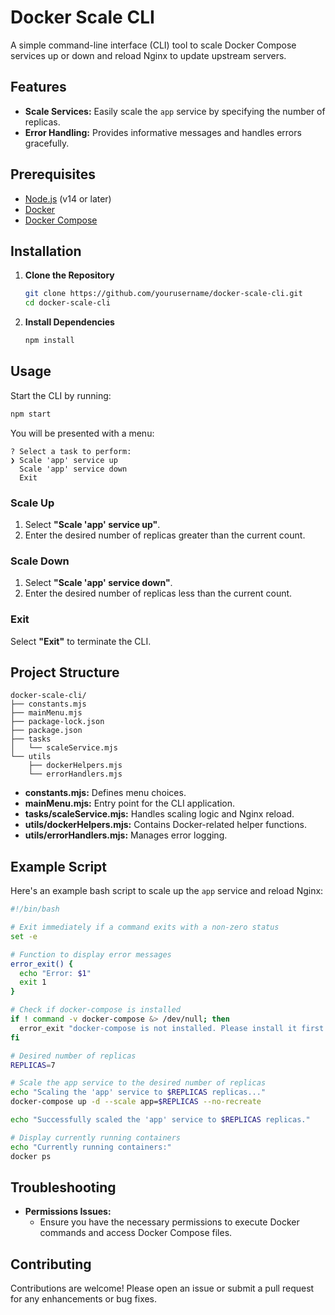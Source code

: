 # Docker Scale CLI

A simple command-line interface (CLI) tool to scale Docker Compose services up or down and reload Nginx to update upstream servers.

## Features

- **Scale Services:** Easily scale the `app` service by specifying the number of replicas.
- **Error Handling:** Provides informative messages and handles errors gracefully.

## Prerequisites

- [Node.js](https://nodejs.org/) (v14 or later)
- [Docker](https://www.docker.com/)
- [Docker Compose](https://docs.docker.com/compose/)

## Installation

1. **Clone the Repository**

   ```bash
   git clone https://github.com/yourusername/docker-scale-cli.git
   cd docker-scale-cli
   ```

2. **Install Dependencies**

   ```bash
   npm install
   ```

## Usage

Start the CLI by running:

```bash
npm start
```

You will be presented with a menu:

```
? Select a task to perform:
❯ Scale 'app' service up
  Scale 'app' service down
  Exit
```

### Scale Up

1. Select **"Scale 'app' service up"**.
2. Enter the desired number of replicas greater than the current count.

### Scale Down

1. Select **"Scale 'app' service down"**.
2. Enter the desired number of replicas less than the current count.

### Exit

Select **"Exit"** to terminate the CLI.

## Project Structure

```
docker-scale-cli/
├── constants.mjs
├── mainMenu.mjs
├── package-lock.json
├── package.json
├── tasks
│   └── scaleService.mjs
└── utils
    ├── dockerHelpers.mjs
    └── errorHandlers.mjs
```

- **constants.mjs:** Defines menu choices.
- **mainMenu.mjs:** Entry point for the CLI application.
- **tasks/scaleService.mjs:** Handles scaling logic and Nginx reload.
- **utils/dockerHelpers.mjs:** Contains Docker-related helper functions.
- **utils/errorHandlers.mjs:** Manages error logging.

## Example Script

Here's an example bash script to scale up the `app` service and reload Nginx:

```bash
#!/bin/bash

# Exit immediately if a command exits with a non-zero status
set -e

# Function to display error messages
error_exit() {
  echo "Error: $1"
  exit 1
}

# Check if docker-compose is installed
if ! command -v docker-compose &> /dev/null; then
  error_exit "docker-compose is not installed. Please install it first."
fi

# Desired number of replicas
REPLICAS=7

# Scale the app service to the desired number of replicas
echo "Scaling the 'app' service to $REPLICAS replicas..."
docker-compose up -d --scale app=$REPLICAS --no-recreate

echo "Successfully scaled the 'app' service to $REPLICAS replicas."

# Display currently running containers
echo "Currently running containers:"
docker ps
```

## Troubleshooting


- **Permissions Issues:**
  - Ensure you have the necessary permissions to execute Docker commands and access Docker Compose files.

## Contributing

Contributions are welcome! Please open an issue or submit a pull request for any enhancements or bug fixes.
